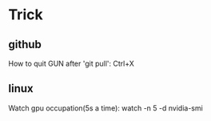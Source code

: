 # Trick
## github
How to quit GUN after 'git pull': Ctrl+X 

## linux
Watch gpu occupation(5s a time): watch -n 5 -d nvidia-smi
